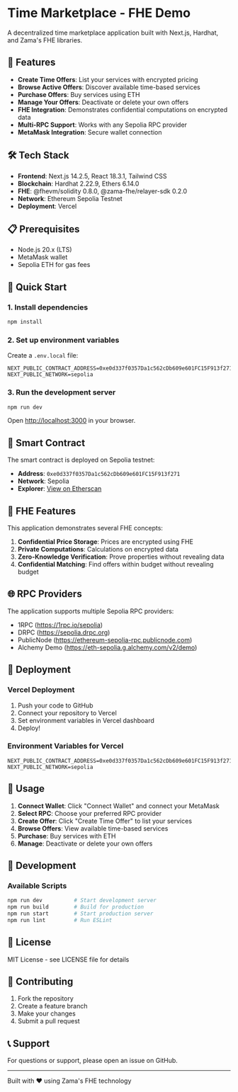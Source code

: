 # Time Marketplace - FHE Demo

A decentralized time marketplace application built with Next.js, Hardhat, and Zama's FHE libraries.

## 🚀 Features

- **Create Time Offers**: List your services with encrypted pricing
- **Browse Active Offers**: Discover available time-based services
- **Purchase Offers**: Buy services using ETH
- **Manage Your Offers**: Deactivate or delete your own offers
- **FHE Integration**: Demonstrates confidential computations on encrypted data
- **Multi-RPC Support**: Works with any Sepolia RPC provider
- **MetaMask Integration**: Secure wallet connection

## 🛠️ Tech Stack

- **Frontend**: Next.js 14.2.5, React 18.3.1, Tailwind CSS
- **Blockchain**: Hardhat 2.22.9, Ethers 6.14.0
- **FHE**: @fhevm/solidity 0.8.0, @zama-fhe/relayer-sdk 0.2.0
- **Network**: Ethereum Sepolia Testnet
- **Deployment**: Vercel

## 📋 Prerequisites

- Node.js 20.x (LTS)
- MetaMask wallet
- Sepolia ETH for gas fees

## 🚀 Quick Start

### 1. Install dependencies
```bash
npm install
```

### 2. Set up environment variables
Create a `.env.local` file:
```env
NEXT_PUBLIC_CONTRACT_ADDRESS=0xe0d337f0357Da1c562cDb609e601FC15F913f271
NEXT_PUBLIC_NETWORK=sepolia
```

### 3. Run the development server
```bash
npm run dev
```

Open [http://localhost:3000](http://localhost:3000) in your browser.

## 🔧 Smart Contract

The smart contract is deployed on Sepolia testnet:
- **Address**: `0xe0d337f0357Da1c562cDb609e601FC15F913f271`
- **Network**: Sepolia
- **Explorer**: [View on Etherscan](https://sepolia.etherscan.io/address/0xe0d337f0357Da1c562cDb609e601FC15F913f271)

## 🔐 FHE Features

This application demonstrates several FHE concepts:

1. **Confidential Price Storage**: Prices are encrypted using FHE
2. **Private Computations**: Calculations on encrypted data
3. **Zero-Knowledge Verification**: Prove properties without revealing data
4. **Confidential Matching**: Find offers within budget without revealing budget

## 🌐 RPC Providers

The application supports multiple Sepolia RPC providers:
- 1RPC (https://1rpc.io/sepolia)
- DRPC (https://sepolia.drpc.org)
- PublicNode (https://ethereum-sepolia-rpc.publicnode.com)
- Alchemy Demo (https://eth-sepolia.g.alchemy.com/v2/demo)

## 🚀 Deployment

### Vercel Deployment

1. Push your code to GitHub
2. Connect your repository to Vercel
3. Set environment variables in Vercel dashboard
4. Deploy!

### Environment Variables for Vercel
```
NEXT_PUBLIC_CONTRACT_ADDRESS=0xe0d337f0357Da1c562cDb609e601FC15F913f271
NEXT_PUBLIC_NETWORK=sepolia
```

## 📱 Usage

1. **Connect Wallet**: Click "Connect Wallet" and connect your MetaMask
2. **Select RPC**: Choose your preferred RPC provider
3. **Create Offer**: Click "Create Time Offer" to list your services
4. **Browse Offers**: View available time-based services
5. **Purchase**: Buy services with ETH
6. **Manage**: Deactivate or delete your own offers

## 🔧 Development

### Available Scripts

```bash
npm run dev          # Start development server
npm run build        # Build for production
npm run start        # Start production server
npm run lint         # Run ESLint
```

## 📄 License

MIT License - see LICENSE file for details

## 🤝 Contributing

1. Fork the repository
2. Create a feature branch
3. Make your changes
4. Submit a pull request

## 📞 Support

For questions or support, please open an issue on GitHub.

---

Built with ❤️ using Zama's FHE technology